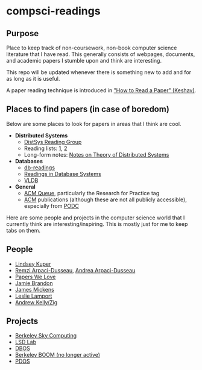 # compsci-readings
## Purpose
Place to keep track of non-coursework, non-book computer science literature that
I have read. This generally consists of webpages, documents, and academic papers 
I stumble upon and think are interesting.

This repo will be updated whenever there is something new to add and for as long 
as it is useful.

A paper reading technique is introduced in 
["How to Read a Paper" (Keshav)](http://web.stanford.edu/class/cs245/readings/how-to-read-a-paper.pdf).

## Places to find papers (in case of boredom)
Below are some places to look for papers in areas that I think are cool. 

- **Distributed Systems**
    - [DistSys Reading Group](http://charap.co/category/reading-group/)
    - Reading lists: [1](http://dancres.github.io/Pages/), [2](https://christophermeiklejohn.com/distributed/systems/2013/07/12/readings-in-distributed-systems.html)
    - Long-form notes: [Notes on Theory of Distributed Systems](http://cs-www.cs.yale.edu/homes/aspnes/classes/465/notes.pdf)
- **Databases**
    - [db-readings](https://github.com/rxin/db-readings)
    - [Readings in Database Systems](http://www.redbook.io/)
    - [VLDB](http://vldb.org/pvldb)
- **General**
    - [ACM Queue](https://queue.acm.org/), particularly the Research for Practice tag
    - [ACM](https://dl.acm.org/) publications (although these are not all publicly 
accessible), especially from [PODC](https://www.podc.org/)

Here are some people and projects in the computer science world that I currently 
think are interesting/inspiring. This is mostly just for me to keep tabs on them.
## People
- [Lindsey Kuper](https://users.soe.ucsc.edu/~lkuper/)
- [Remzi Arpaci-Dusseau](https://pages.cs.wisc.edu/~remzi/), [Andrea Arpaci-Dusseau](https://pages.cs.wisc.edu/~dusseau/)
- [Papers We Love](https://pwlconf.org/)
- [Jamie Brandon](https://www.scattered-thoughts.net/)
- [James Mickens](https://mickens.seas.harvard.edu/)
- [Leslie Lamport](https://lamport.azurewebsites.net/)
- [Andrew Kelly/Zig](https://ziglang.org/)

## Projects
- [Berkeley Sky Computing](https://sky.cs.berkeley.edu/publications/)
- [LSD Lab](https://lsd.ucsc.edu/)
- [DBOS](https://dbos-project.github.io/)
- [Berkeley BOOM (no longer active)](http://boom.cs.berkeley.edu/)
- [PDOS](https://pdos.csail.mit.edu/)
